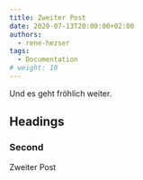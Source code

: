 ```yaml
---
title: Zweiter Post
date: 2020-07-13T20:00:00+02:00
authors:
  - rene-hezser
tags:
  - Documentation
# weight: 10
---
```


Und es geht fröhlich weiter.

<!--more-->

## Headings

### Second

Zweiter Post
